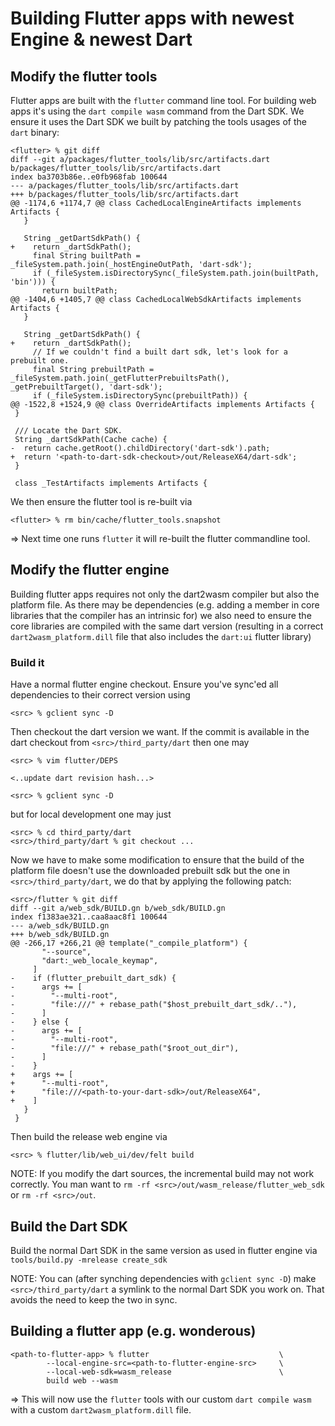 # Building Flutter apps with newest Engine & newest Dart

## Modify the flutter tools

Flutter apps are built with the `flutter` command line tool. For building web
apps it's using the `dart compile wasm` command from the Dart SDK. We ensure it
uses the Dart SDK we built by patching the tools usages of the `dart` binary:

```
<flutter> % git diff
diff --git a/packages/flutter_tools/lib/src/artifacts.dart b/packages/flutter_tools/lib/src/artifacts.dart
index ba3703b86e..e0fb968fab 100644
--- a/packages/flutter_tools/lib/src/artifacts.dart
+++ b/packages/flutter_tools/lib/src/artifacts.dart
@@ -1174,6 +1174,7 @@ class CachedLocalEngineArtifacts implements Artifacts {
   }

   String _getDartSdkPath() {
+    return _dartSdkPath();
     final String builtPath = _fileSystem.path.join(_hostEngineOutPath, 'dart-sdk');
     if (_fileSystem.isDirectorySync(_fileSystem.path.join(builtPath, 'bin'))) {
       return builtPath;
@@ -1404,6 +1405,7 @@ class CachedLocalWebSdkArtifacts implements Artifacts {
   }

   String _getDartSdkPath() {
+    return _dartSdkPath();
     // If we couldn't find a built dart sdk, let's look for a prebuilt one.
     final String prebuiltPath = _fileSystem.path.join(_getFlutterPrebuiltsPath(), _getPrebuiltTarget(), 'dart-sdk');
     if (_fileSystem.isDirectorySync(prebuiltPath)) {
@@ -1522,8 +1524,9 @@ class OverrideArtifacts implements Artifacts {
 }

 /// Locate the Dart SDK.
 String _dartSdkPath(Cache cache) {
-  return cache.getRoot().childDirectory('dart-sdk').path;
+  return '<path-to-dart-sdk-checkout>/out/ReleaseX64/dart-sdk';
 }

 class _TestArtifacts implements Artifacts {
```

We then ensure the flutter tool is re-built via
```
<flutter> % rm bin/cache/flutter_tools.snapshot
```
=> Next time one runs `flutter` it will re-built the flutter commandline tool.

## Modify the flutter engine

Building flutter apps requires not only the dart2wasm compiler but also the
platform file. As there may be dependencies (e.g. adding a member in core
libraries that the compiler has an intrinsic for) we also need to ensure the
core libraries are compiled with the same dart version (resulting in a correct
`dart2wasm_platform.dill` file that also includes the `dart:ui` flutter library)

### Build it

Have a normal flutter engine checkout. Ensure you've sync'ed all dependencies to
their correct version using
```
<src> % gclient sync -D
```

Then checkout the dart version we want. If the commit is available in the dart
checkout from `<src>/third_party/dart` then one may

```
<src> % vim flutter/DEPS

<..update dart revision hash...>

<src> % gclient sync -D
```

but for local development one may just
```
<src> % cd third_party/dart
<src>/third_party/dart % git checkout ...
```

Now we have to make some modification to ensure that the build of the platform
file doesn't use the downloaded prebuilt sdk but the one in
`<src>/third_party/dart`, we do that by applying the following patch:
```
<src>/flutter % git diff
diff --git a/web_sdk/BUILD.gn b/web_sdk/BUILD.gn
index f1383ae321..caa8aac8f1 100644
--- a/web_sdk/BUILD.gn
+++ b/web_sdk/BUILD.gn
@@ -266,17 +266,21 @@ template("_compile_platform") {
       "--source",
       "dart:_web_locale_keymap",
     ]
-    if (flutter_prebuilt_dart_sdk) {
-      args += [
-        "--multi-root",
-        "file:///" + rebase_path("$host_prebuilt_dart_sdk/.."),
-      ]
-    } else {
-      args += [
-        "--multi-root",
-        "file:///" + rebase_path("$root_out_dir"),
-      ]
-    }
+    args += [
+      "--multi-root",
+      "file:///<path-to-your-dart-sdk>/out/ReleaseX64",
+    ]
   }
 }
```

Then build the release web engine via
```
<src> % flutter/lib/web_ui/dev/felt build
```

NOTE: If you modify the dart sources, the incremental build may not work
correctly. You man want to `rm -rf <src>/out/wasm_release/flutter_web_sdk` or
`rm -rf <src>/out`.


## Build the Dart SDK

Build the normal Dart SDK in the same version as used in flutter engine via
`tools/build.py -mrelease create_sdk`


NOTE: You can (after synching dependencies with `gclient sync -D`) make
`<src>/third_party/dart` a symlink to the normal Dart SDK you work on. That
avoids the need to keep the two in sync.


## Building a flutter app (e.g. wonderous)

```
<path-to-flutter-app> % flutter                             \
        --local-engine-src=<path-to-flutter-engine-src>     \
        --local-web-sdk=wasm_release                        \
        build web --wasm
```

=> This will now use the `flutter` tools with our custom `dart compile wasm` with a
custom `dart2wasm_platform.dill` file.
